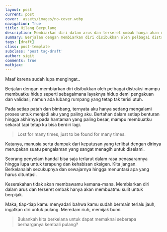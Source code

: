 ```yaml
---
layout: post
current: post
cover:  assets/images/no-cover.webp
navigation: True
title: Hilang Berpulang
description: Membiarkan diri dalam arus dan terseret ombak hanya akan membuatmu sulit untuk berpijak.
summary: Berjalan dengan membiarkan diri disibukkan oleh pelbagai distraksi mampu membuatku hidup seperti selayaknya hidup untuk menjadi aku yang paling aku, namun ada lubang rumpang yang tetap tak terisi utuh.
tags: [draft]
class: post-template
subclass: 'post tag-draft'
author: sigit
comments: true
mathjax:
---
```


Maaf karena sudah lupa mengingat..

Berjalan dengan membiarkan diri disibukkan oleh pelbagai distraksi mampu membuatku hidup seperti sebagaimana layaknya hidup demi pengakuan dan validasi, namun ada lubang rumpang yang tetap tak terisi utuh.

Pada setiap patah dan bimbang, ternyata aku hanya sedang mengalami proses untuk menjadi aku yang paling aku. Bertahan dalam setiap benturan hingga akhirnya pada hantaman yang paling besar, mampu membuatku sekarat tapi tetap ku bisa berdiri lagi.

> Lost for many times, just to be found for many times.

Katanya, manusia serta dampak dari keputusan yang terlibat dengan dirinya merupakan suatu pengalaman yang sangat menagih untuk diselami.

Seorang penyelam handal bisa saja terlarut dalam rasa penasarannya hingga lupa untuk terapung dan kehabisan oksigen. Kita jangan. Berkelanalah secukupnya dan sewajarnya hingga menuntasi apa yang harus dituntasi.

Keserakahan tidak akan membawamu kemana-mana. Membiarkan diri dalam arus dan terseret ombak hanya akan membuatmu sulit untuk berpijak.

Maka, tiap-tiap kamu menyadari bahwa kamu sudah bermain terlalu jauh, ingatkan diri untuk pulang. Meredam riuh, memijak bumi.

> Bukankah kita berkelana untuk dapat memaknai seberapa berharganya kembali pulang?